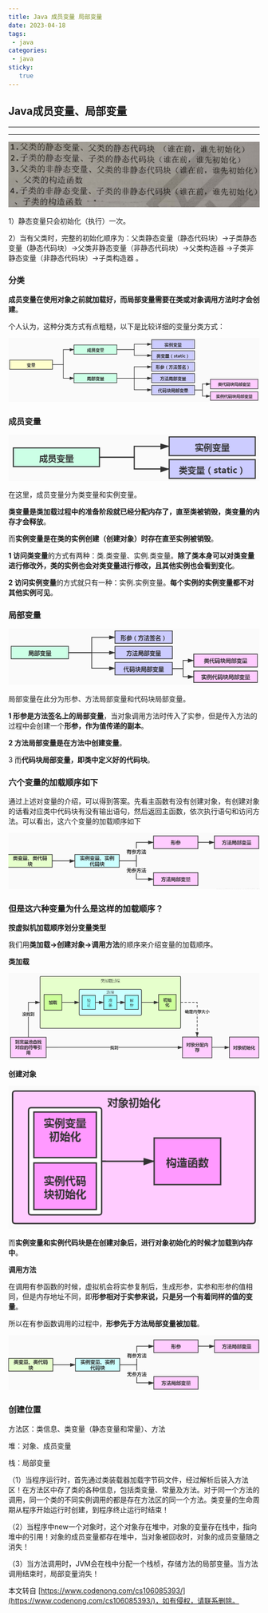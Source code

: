 ```yaml
---
title: Java 成员变量 局部变量
date: 2023-04-18
tags:
 - java
categories: 
 - java
sticky: 
   true
---
```


Java成员变量、局部变量
-------------

* * *

* * *

![](https://raw.githubusercontent.com/shug666/image/main/images/20200512215157577.png)

1）静态变量只会初始化（执行）一次。

2）当有父类时，完整的初始化顺序为：父类静态变量（静态代码块）->子类静态变量（静态代码块）->父类非静态变量（非静态代码块）->父类构造器 ->子类非静态变量（非静态代码块）->子类构造器 。

### 分类

**成员变量在使用对象之前就加载好，而局部变量需要在类或对象调用方法时才会创建**。

个人认为，这种分类方式有点粗糙，以下是比较详细的变量分类方式：

![](https://raw.githubusercontent.com/shug666/image/main/images/20200512211919973.png)

### 成员变量

![](https://raw.githubusercontent.com/shug666/image/main/images/20200512212055721.png)

在这里，成员变量分为类变量和实例变量。

**类变量是类加载过程中的准备阶段就已经分配内存了，直至类被销毁，类变量的内存才会释放**。

而**实例变量是在类的实例创建（创建对象）时存在直至实例被销毁**。

**1 访问类变量**的方式有两种：类.类变量、实例.类变量。**除了类本身可以对类变量进行修改外，类的实例也会对类变量进行修改，且其他实例也会看到变化**。

**2 访问实例变量**的方式就只有一种：实例.实例变量。**每个实例的实例变量都不对其他实例可见**。

### 局部变量

![](https://raw.githubusercontent.com/shug666/image/main/images/20200512212340576.png)

局部变量在此分为形参、方法局部变量和代码块局部变量。

**1 形参是方法签名上的局部变量**，当对象调用方法时传入了实参，但是传入方法的过程中会创建一个**形参，作为值传递的副本**。

**2 方法局部变量是在方法中创建变量**。

3 而**代码块局部变量，即类中定义好的代码块**。

### 六个变量的加载顺序如下

通过上述对变量的介绍，可以得到答案。先看主函数有没有创建对象，有创建对象的话看对应类中代码块有没有输出语句，然后返回主函数，依次执行语句和访问方法。可以看出，这六个变量的加载顺序如下

![](https://raw.githubusercontent.com/shug666/image/main/images/20200512213055706.png)

### **但是这六种变量为什么是这样的加载顺序？**

**按虚拟机加载顺序划分变量类型**

我们用**类加载->创建对象->调用方法**的顺序来介绍变量的加载顺序。

**类加载**

![](https://raw.githubusercontent.com/shug666/image/main/images/2020051221324312.png)

**创建对象**

![](https://raw.githubusercontent.com/shug666/image/main/images/20200512213320729.png)

而**实例变量和实例代码块是在创建对象后，进行对象初始化的时候才加载到内存中**。

**调用方法**

在调用有参函数的时候，虚拟机会将实参复制后，生成形参，实参和形参的值相同，但是内存地址不同，即**形参相对于实参来说，只是另一个有着同样的值的变量**。

所以在有参函数调用的过程中，**形参先于方法局部变量被加载**。

![](https://raw.githubusercontent.com/shug666/image/main/images/20200512213428540.png)

### 创建位置

方法区：类信息、类变量（静态变量和常量）、方法  

堆：对象、成员变量  

栈：局部变量

（1）当程序运行时，首先通过类装载器加载字节码文件，经过解析后装入方法区！在方法区中存了类的各种信息，包括类变量、常量及方法。对于同一个方法的调用，同一个类的不同实例调用的都是存在方法区的同一个方法。类变量的生命周期从程序开始运行时创建，到程序终止运行时结束！  

（2）当程序中new一个对象时，这个对象存在堆中，对象的变量存在栈中，指向堆中的引用！对象的成员变量都存在堆中，当对象被回收时，对象的成员变量随之消失！  

（3）当方法调用时，JVM会在栈中分配一个栈桢，存储方法的局部变量。当方法调用结束时，局部变量消失！

  

本文转自 [https://www.codenong.com/cs106085393/](https://www.codenong.com/cs106085393/)，如有侵权，请联系删除。